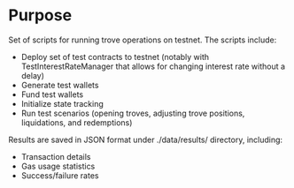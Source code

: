 # Purpose

Set of scripts for running trove operations on testnet.  The scripts include:
- Deploy set of test contracts to testnet (notably with TestInterestRateManager that allows for changing interest rate without a delay)
- Generate test wallets
- Fund test wallets
- Initialize state tracking
- Run test scenarios (opening troves, adjusting trove positions, liquidations, and redemptions)

Results are saved in JSON format under ./data/results/ directory, including:
- Transaction details
- Gas usage statistics
- Success/failure rates